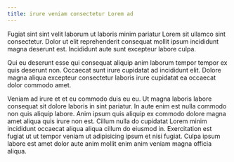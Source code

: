 ```yaml
---
title: irure veniam consectetur Lorem ad
---
```


Fugiat sint sint velit laborum ut laboris minim pariatur Lorem sit ullamco sint consectetur. Dolor ut elit reprehenderit consequat mollit ipsum incididunt magna deserunt est. Incididunt aute sunt excepteur labore culpa.

Qui eu deserunt esse qui consequat aliquip anim laborum tempor tempor ex quis deserunt non. Occaecat sunt irure cupidatat ad incididunt elit. Dolore magna aliqua excepteur consectetur laboris irure cupidatat ea occaecat dolor commodo amet.

Veniam ad irure et et eu commodo duis eu eu. Ut magna laboris labore consequat sit dolore laboris in sint pariatur. In aute enim est nulla commodo non quis aliquip labore. Anim ipsum quis aliquip ex commodo dolore magna amet aliqua quis irure non est. Cillum nulla do cupidatat Lorem minim incididunt occaecat aliqua aliqua cillum do eiusmod in. Exercitation est fugiat ut ut tempor veniam ut adipisicing ipsum et nisi fugiat. Culpa ipsum labore est amet dolor aute anim mollit enim anim veniam magna officia aliqua.